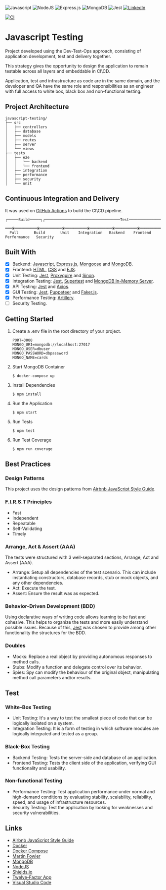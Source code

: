 <p>
    <img alt="Javascript" src="https://img.shields.io/badge/javascript-%23323330.svg?style=for-the-badge&logo=javascript&logoColor=%23F7DF1E"/>
    <img alt="NodeJS" src="https://img.shields.io/badge/node.js-%2343853D.svg?style=for-the-badge&logo=node.js&logoColor=white"/>
    <img alt="Express.js" src="https://img.shields.io/badge/express.js-%23404d59.svg?style=for-the-badge&logo=express&logoColor=%2361DAFB"/>
    <img alt="MongoDB" src="https://img.shields.io/badge/MongoDB-%234ea94b.svg?style=for-the-badge&logo=mongodb&logoColor=white"/>
    <img alt="Jest" src="https://img.shields.io/badge/-jest-%23C21325?style=for-the-badge&logo=jest&logoColor=white"/>
    <a href="https://linkedin.com/in/leonardo-duprates">
        <img alt="LinkedIn" src="https://img.shields.io/badge/linkedin-%230077B5.svg?&style=for-the-badge&logo=linkedin&logoColor=white"/>
    </a>
</p>

[![CI](https://github.com/leoduprates/javascript-testing/actions/workflows/ci.yml/badge.svg?branch=main)](https://github.com/leoduprates/javascript-testing/actions/workflows/ci.yml)

# Javascript Testing

Project developed using the Dev-Test-Ops approach, consisting of application development, test and delivery together.

This strategy gives the opportunity to design the application to remain testable across all layers and embeddable in CI\CD.

Application, test and infrastructure as code are in the same domain, and the developer and QA have the same role and responsibilities as an engineer with full access to white box, black box and non-functional testing.


## Project Architecture

```shell
javascript-testing/
├── src
│   ├── controllers
│   ├── database
│   ├── models
│   ├── routes
│   ├── server
│   └── views
├── tests
│   ├── e2e
│   │   └── backend
│   │   └── frontend
│   ├── integration
│   ├── performance
│   ├── security
│   └── unit

```
## Continuous Integration and Delivery

It was used on [GitHub Actions](https://github.com/features/actions) to build the CI\CD pipeline.

```shell
┌─────Build─────┐┌──────────────────────────────────Test───────────────────────────────────┐

═══⦿══════════⦿══════════⦿══════════⦿══════════⦿══════════⦿═══════════⦿═══════════⦿═══ 
  Pull       Build       Unit    Integration   Backend    Frontend   Performance   Security
```

## Built With

- [x] Backend: [Javascript](https://developer.mozilla.org/en-US/docs/Web/JavaScript), [Express.js](https://expressjs.com/), [Mongoose](https://github.com/Automattic/mongoose) and [MongoDB](https://www.mongodb.com/).
- [x] Frontend: [HTML](https://developer.mozilla.org/en-US/docs/Web/HTML), [CSS](https://developer.mozilla.org/pt-BR/docs/Web/CSS) and [EJS](https://ejs.co/).
- [x] Unit Testing: [Jest](https://github.com/facebook/jest), [Proxyquire](https://github.com/thlorenz/proxyquire) and [Sinon](https://github.com/sinonjs/sinon).
- [x] Integration Testing: [Jest](https://github.com/facebook/jest), [Supertest](https://github.com/visionmedia/supertest) and [MongoDB In-Memory Server](https://github.com/nodkz/mongodb-memory-server).
- [x] API Testing: [Jest](https://github.com/facebook/jest) and [Axios](https://github.com/axios/axios).
- [x] GUI Testing: [Jest](https://github.com/facebook/jest), [Puppeteer](https://github.com/puppeteer/puppeteer) and [Faker.js](https://github.com/Marak/Faker.js).
- [x] Performance Testing: [Artillery](https://github.com/artilleryio/artillery).
- [ ] Security Testing.

## Getting Started

1. Create a .env file in the root directory of your project. 

    ```
    PORT=3000
    MONGO_URI=mongodb://localhost:27017
    MONGO_USER=dbuser
    MONGO_PASSWORD=dbpassword
    MONGO_NAME=cards
    ```

2. Start MongoDB Container

    ```shell
    $ docker-compose up
    ```

3. Install Dependencies

    ```shell
    $ npm install
    ```

4. Run the Application

    ```shell
    $ npm start
    ```

5. Run Tests

    ```shell
    $ npm test
    ```

6. Run Test Coverage

    ```shell
    $ npm run coverage
    ```

## Best Practices

### Design Patterns

This project uses the design patterns from [Airbnb JavaScript Style Guide](https://github.com/airbnb/javascript).

### F.I.R.S.T Principles

* Fast
* Independent
* Repeatable
* Self-Validating
* Timely

### Arrange, Act & Assert (AAA)

The tests were structured with 3 well-separated sections, Arrange, Act and Assert (AAA).

* Arrange: Setup all dependencies of the test scenario. This can include instantiating constructors, database records, stub or mock objects, and any other dependencies.
* Act: Execute the test.
* Assert: Ensure the result was as expected.

### Behavior-Driven Development (BDD)

Using declarative ways of writing code allows learning to be fast and cohesive. This helps to organize the tests and more easily understand possible issues. Because of this, [Jest](https://jestjs.io/) was chosen to provide among other functionality the structures for the BDD.

### Doubles

* Mocks: Replace a real object by providing autonomous responses to method calls.
* Stubs: Modify a function and delegate control over its behavior.
* Spies: Spy can modify the behaviour of the original object, manipulating method call parameters and/or results.

## Test

### White-Box Testing

* Unit Testing: It's a way to test the smallest piece of code that can be logically isolated on a system.
* Integration Testing: It is a form of testing in which software modules are logically integrated and tested as a group.

### Black-Box Testing

* Backend Testing: Tests the server-side and database of an application.
* Frontend Testing: Tests the client side of the application, verifying GUI functionality and usability.

### Non-functional Testing

* Performance Testing: Test application performance under normal and high-demand conditions by evaluating stability, scalability, reliability, speed, and usage of infrastructure resources.
* Security Testing: Test the application by looking for weaknesses and security vulnerabilities.

## Links
* [Airbnb JavaScript Style Guide](https://github.com/airbnb/javascript)
* [Docker](https://docs.docker.com/get-docker/)
* [Docker Compose](https://docs.docker.com/compose/install/)
* [Martin Fowler](https://martinfowler.com/)
* [MongoDB](https://www.mongodb.com/)
* [NodeJS](https://nodejs.org/en/download/)
* [Shields.io](https://github.com/Ileriayo/markdown-badges)
* [Twelve-Factor App](https://12factor.net/)
* [Visual Studio Code](https://code.visualstudio.com/download)
